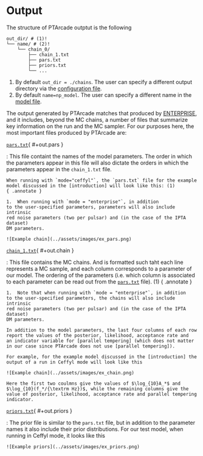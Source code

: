 # Output
The structure of PTArcade outptut is the following
```{ .sh .no-copy }
out_dir/ # (1)!
└── name/ # (2)!
    └── chain_0/
        ├── chain_1.txt
        ├── pars.txt
        ├── priors.txt
        └── ...
```

1.  By default `out_dir = ./chains`. The user can specify a different 
output directory via the [configuration file][out].
2.  By default `name=np_model`. The user can specify a different 
name in the [model file][name].

The output generated by PTArcade matches that produced by [ENTERPRISE],
and it includes, beyond the MC chains, a number of files that summarize
key information on the run and the MC sampler. For our purposes here,
the most important files produced by PTArcade are:

[`pars.txt`](#+out.pars){ #+out.pars }

:   This file containt the names of the model parameters. The order in 
    which the parameters appear in this file will also dictate the orders 
    in which the parameters appear in the `chain_1.txt` file.

    When running with `mode="ceffyl"`, the `pars.txt` file for the example
    model discussed in the [introduction] will look like this: (1)
    { .annotate }

    1.  When running with `mode = "enterprise"`, in addition
    to the user-specified parameters, parameters will also include intrinsic
    red noise parameters (two per pulsar) and (in the case of the IPTA dataset)
    DM parameters. 

    ![Example chain](../assets/images/ex_pars.png)

[`chain_1.txt`](#+out.chain){ #+out.chain }

:   This file contains the MC chains. And is formatted such taht each
    line represents a MC sample, and each column corresponds to a 
    parameter of our model. The ordering of the parameters (i.e. which 
    column is associated to each parameter can be read out from the 
    [`pars.txt`](#+out.pars) file). (1) 
    { .annotate }

    1.  Note that when running with `mode = "enterprise"`, in addition
    to the user-specified parameters, the chains will also include intrinsic
    red noise parameters (two per pulsar) and (in the case of the IPTA dataset)
    DM parameters. 

    In addition to the model parameters, the last four columns of each row 
    report the values of the posterior, likelihood, acceptance rate and 
    an indicator variable for [parallel tempering] (which does not matter 
    in our case since PTArcade does not use [parallel tempering]).

    For example, for the example model discussed in the [introduction] the 
    output of a run in Ceffyl mode will look like this 

    ![Example chain](../assets/images/ex_chain.png)

    Here the first two coulmns give the values of $\log_{10}A_*$ and 
    $\log_{10}(f_*/{\textrm Hz})$, while the remaining columns give the 
    value of posterior, likelihood, acceptance rate and parallel tempering
    indicator.
    
[`priors.txt`](#+out.priors){ #+out.priors }

:   The prior file is similar to the `pars.txt` file, but in addition to 
the parameter names it also include their prior distributions. For our test
model, when running in Ceffyl mode, it looks like this

    ![Example priors](../assets/images/ex_priors.png)

[out]: ./inputs/config.md#+config.out_dir
[name]: ./inputs/model.md#+model.name
[ENTERPRISE]: https://github.com/nanograv/enterprise
[introduction]: ./getting_started/index.md
[parallel tempering]: https://en.wikipedia.org/wiki/Parallel_tempering